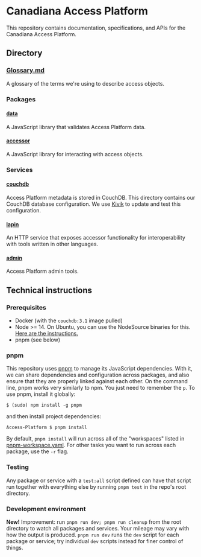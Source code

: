 # Canadiana Access Platform

This repository contains documentation, specifications, and APIs for the Canadiana Access Platform.

## Directory

### [Glossary.md](Glossary.md)

A glossary of the terms we're using to describe access objects.

### Packages

#### [data](packages/data)

A JavaScript library that validates Access Platform data.

#### [accessor](packages/accessor)

A JavaScript library for interacting with access objects.

### Services

#### [couchdb](services/couchdb)

Access Platform metadata is stored in CouchDB. This directory contains our CouchDB database configuration. We use [Kivik](https://github.com/crkn-rcdr/kivik) to update and test this configuration.

#### [lapin](services/lapin)

An HTTP service that exposes accessor functionality for interoperability with tools written in other languages.

#### [admin](services/admin)

Access Platform admin tools.

## Technical instructions

### Prerequisites

- Docker (with the `couchdb:3.1` image pulled)
- Node >= 14. On Ubuntu, you can use the NodeSource binaries for this. [Here are the instructions.](https://github.com/nodesource/distributions#debinstall)
- pnpm (see below)

### pnpm

This repository uses [pnpm](https://pnpm.js.org) to manage its JavaScript dependencies. With it, we can share dependencies and configuration across packages, and also ensure that they are properly linked against each other. On the command line, pnpm works very similarly to npm. You just need to remember the `p`. To use pnpm, install it globally:

```
$ (sudo) npm install -g pnpm
```

and then install project dependencies:

```
Access-Platform $ pnpm install
```

By default, `pnpm install` will run across all of the "workspaces" listed in [pnpm-workspace.yaml](pnpm-workspace.yaml). For other tasks you want to run across each package, use the `-r` flag.

### Testing

Any package or service with a `test:all` script defined can have that script run together with everything else by running `pnpm test` in the repo's root directory.

### Development environment

**New!** Improvement: run `pnpm run dev; pnpm run cleanup` from the root directory to watch all packages and services. Your mileage may vary with how the output is produced. `pnpm run dev` runs the `dev` script for each package or service; try individual `dev` scripts instead for finer control of things.
